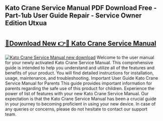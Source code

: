 ## Kato Crane Service Manual PDF Download Free - Part-1ub User Guide Repair - Service Owner Edition Utxua

# <h2><a href="http://bc39790.oget.top/?id=Kato+Crane+Service+Manual">🔗Download New 👉🔴 Kato Crane Service Manual</a></h2>

[![Kato Crane Service Manual new download](https://i.imgur.com/5g1atiW.png)](http://bc39790.oget.top/?id=Kato+Crane+Service+Manual)
Welcome to the user manual for your newly activated Kato Crane Service Manual. This comprehensive guide is intended to help you understand and utilize all of the features and benefits of your product. You will find detailed instructions for installation, usage, maintenance, and troubleshooting. Important User Guide Kato Crane Service Manual for Parents This guide provides important information for parents regarding the safe use of this product for children. Experience the power of list of features with your new Kato Crane Service Manual. Our expectation is that the Kato Crane Service Manual has been a crucial guide in your journey to becoming proficient in using your new device. In case of any queries or concerns, please do not hesitate to contact our support team.
